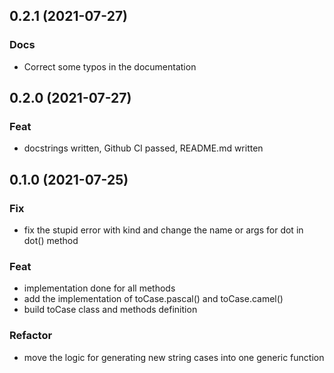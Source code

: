 ## 0.2.1 (2021-07-27)

### Docs

- Correct some typos in the documentation

## 0.2.0 (2021-07-27)

### Feat

- docstrings written, Github CI passed, README.md written

## 0.1.0 (2021-07-25)

### Fix

- fix the stupid error with kind and change the name or args for dot in dot() method

### Feat

- implementation done for all methods
- add the implementation of toCase.pascal() and toCase.camel()
- build toCase class and methods definition

### Refactor

- move the logic for generating new string cases into one generic function
